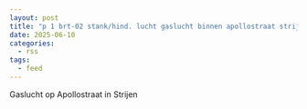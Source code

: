 ```yaml
---
layout: post
title: "p 1 brt-02 stank/hind. lucht gaslucht binnen apollostraat strijen 185931"
date: 2025-06-10
categories: 
  - rss
tags: 
  - feed
---
```


Gaslucht op Apollostraat in Strijen
